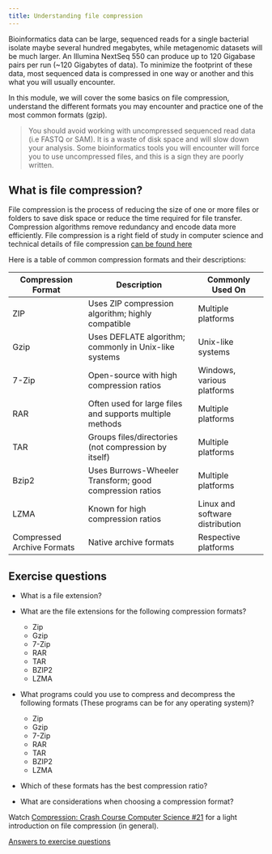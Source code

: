 ```yaml
---
title: Understanding file compression
---
```


Bioinformatics data can be large, sequenced reads for a single bacterial isolate maybe several hundred megabytes, while metagenomic datasets will be much larger. An Illumina NextSeq 550 can produce up to 120 Gigabase pairs per run (~120 Gigabytes of data). To minimize the footprint of these data, most sequenced data is compressed in one way or another and this what you will usually encounter. 

In this module, we will cover the some basics on file compression, understand the different formats you may encounter and practice one of the most common formats (gzip). 

> You should avoid working with uncompressed sequenced read data (i.e FASTQ or SAM). It is a waste of disk space and will slow down your analysis. Some bioinformatics tools you will encounter will force you to use uncompressed files, and this is a sign they are poorly written. 

## What is file compression?
File compression is the process of reducing the size of one or more files or folders to save disk space or reduce the time required for file transfer. Compression algorithms remove redundancy and encode data more efficiently. File compression is a right field of study in computer science and technical details of file compression [can be found here](/seq-data/compression.pdf)

Here is a table of common compression formats and their descriptions:

| Compression Format   | Description                                               | Commonly Used On         |
|----------------------|-----------------------------------------------------------|---------------------------|
| ZIP                  | Uses ZIP compression algorithm; highly compatible        | Multiple platforms       |
| Gzip           | Uses DEFLATE algorithm; commonly in Unix-like systems   | Unix-like systems        |
| 7-Zip           | Open-source with high compression ratios                | Windows, various platforms |
| RAR                  | Often used for large files and supports multiple methods | Multiple platforms       |
| TAR                  | Groups files/directories (not compression by itself)    | Multiple platforms       |
| Bzip2          | Uses Burrows-Wheeler Transform; good compression ratios  | Multiple platforms       |
| LZMA            | Known for high compression ratios                        | Linux and software distribution |
| Compressed Archive Formats | Native archive formats         | Respective platforms      |

## Exercise questions 

* What is a file extension? 
* What are the file extensions for the following compression formats?
  * Zip
  * Gzip 
  * 7-Zip
  * RAR
  * TAR
  * BZIP2
  * LZMA

* What programs could you use to compress and decompress the following formats (These programs can be for any operating system)?
  * Zip
  * Gzip 
  * 7-Zip
  * RAR
  * TAR
  * BZIP2
  * LZMA
* Which of these formats has the best compression ratio?
* What are considerations when choosing a compression format?

Watch [Compression: Crash Course Computer Science #21](https://youtu.be/OtDxDvCpPL4?si=AMBN09cTGLyRx_ql) for a light introduction on file compression (in general). 

[Answers to exercise questions](/seq-data/file-compression-answers)
